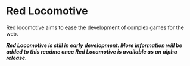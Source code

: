 Red Locomotive
==============

Red locomotive aims to ease the development of complex games for the web.

***Red Locomotive is still in early development. More information will be added
to this readme once Red Locomotive is available as an alpha release.***